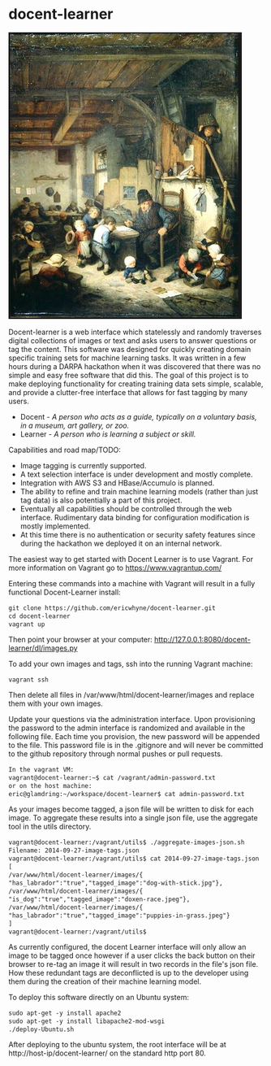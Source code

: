 docent-learner
==============
![schoolmaster](https://raw.githubusercontent.com/ericwhyne/docent-learner/master/static/AdriaenVanOstade-TheSchoolMaster.png)

Docent-learner is a web interface which statelessly and randomly traverses digital collections of images or text and asks users to answer questions or tag the content. This software was designed for quickly creating domain specific training sets for machine learning tasks. It was written in a few hours during a DARPA hackathon when it was discovered that there was no simple and easy free software that did this. The goal of this project is to make deploying functionality for creating training data sets simple, scalable, and provide a clutter-free interface that allows for fast tagging by many users.

* Docent - _A person who acts as a guide, typically on a voluntary basis, in a museum, art gallery, or zoo._
* Learner - _A person who is learning a subject or skill._

Capabilities and road map/TODO:
- Image tagging is currently supported. 
- A text selection interface is under development and mostly complete.
- Integration with AWS S3 and HBase/Accumulo is planned.
- The ability to refine and train machine learning models (rather than just tag data) is also potentially a part of this project.
- Eventually all capabilities should be controlled through the web interface. Rudimentary data binding for configuration modification is mostly implemented.
- At this time there is no authentication or security safety features since during the hackathon we deployed it on an internal network.   

The easiest way to get started with Docent Learner is to use Vagrant. For more information on Vagrant go to https://www.vagrantup.com/

Entering these commands into a machine with Vagrant will result in a fully functional Docent-Learner install:
```
git clone https://github.com/ericwhyne/docent-learner.git
cd docent-learner
vagrant up
```
Then point your browser at your computer: http://127.0.0.1:8080/docent-learner/dl/images.py

To add your own images and tags, ssh into the running Vagrant machine:
```
vagrant ssh
```
Then delete all files in /var/www/html/docent-learner/images and replace them with your own images.

Update your questions via the administration interface. Upon provisioning the password to the admin interface is randomized and available in the following file. Each time you provision, the new password will be appended to the file. This password file is in the .gitignore and will never be committed to the github repository through normal pushes or pull requests.
```
In the vagrant VM:
vagrant@docent-learner:~$ cat /vagrant/admin-password.txt
or on the host machine:
eric@glamdring:~/workspace/docent-learner$ cat admin-password.txt 
```

As your images become tagged, a json file will be written to disk for each image. To aggregate these results into a single json file, use the aggregate tool in the utils directory.
```
vagrant@docent-learner:/vagrant/utils$ ./aggregate-images-json.sh 
Filename: 2014-09-27-image-tags.json
vagrant@docent-learner:/vagrant/utils$ cat 2014-09-27-image-tags.json 
[
/var/www/html/docent-learner/images/{ "has_labrador":"true","tagged_image":"dog-with-stick.jpg"},
/var/www/html/docent-learner/images/{ "is_dog":"true","tagged_image":"doxen-race.jpeg"},
/var/www/html/docent-learner/images/{ "has_labrador":"true","tagged_image":"puppies-in-grass.jpeg"}
]
vagrant@docent-learner:/vagrant/utils$ 
```
As currently configured, the docent Learner interface will only allow an image to be tagged once however if a user clicks the back button on their browser to re-tag an image it will result in two records in the file's json file. How these redundant tags are deconflicted is up to the developer using them during the creation of their machine learning model.

To deploy this software directly on an Ubuntu system:
```
sudo apt-get -y install apache2
sudo apt-get -y install libapache2-mod-wsgi
./deploy-Ubuntu.sh
```
After deploying to the ubuntu system, the root interface will be at http://host-ip/docent-learner/ on the standard http port 80.

